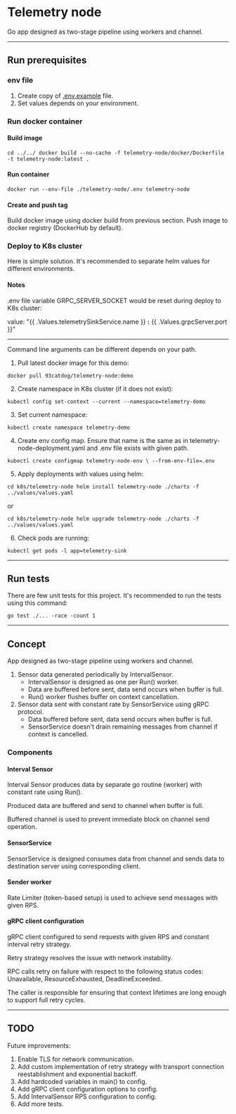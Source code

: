 # Telemetry node

Go app designed as two-stage pipeline using workers and channel.

---

## Run prerequisites

### env file

1. Create copy of [.env.example](.env.example) file.
2. Set values depends on your environment.

### Run docker container

#### Build image
`
cd ../../
docker build --no-cache -f telemetry-node/docker/Dockerfile -t telemetry-node:latest .
`

#### Run container

`
docker run --env-file ./telemetry-node/.env telemetry-node
`

#### Create and push tag

Build docker image using docker build from previous section.
Push image to docker registry (DockerHub by default).

[//]: # (here some steps omitted related to docker push tag to docker registry)

### Deploy to K8s cluster

Here is simple solution. It's recommended to separate helm values for different environments.

#### Notes
.env file variable GRPC_SERVER_SOCKET would be reset during deploy to K8s cluster:

value: "{{ .Values.telemetrySinkService.name }} **:** {{ .Values.grpcServer.port }}"

---

Command line arguments can be different depends on your path.

1. Pull latest docker image for this demo:

`
   docker pull 93catdog/telemetry-node:demo
`

2. Create namespace in K8s cluster (if it does not exist):

`
kubectl config set-context --current --namespace=telemetry-demo
`

3. Set current namespace:

`
kubectl create namespace telemetry-demo
`

4. Create env config map. Ensure that name is the same as in telemetry-node-deployment.yaml and .env file exists with given path.

`
kubectl create configmap telemetry-node-env \
--from-env-file=.env
`

5. Apply deployments with values using helm:

`
cd k8s/telemetry-node
helm install telemetry-node ./charts -f ../values/values.yaml
`

or

`
cd k8s/telemetry-node
helm upgrade telemetry-node ./charts -f ../values/values.yaml
`

6. Check pods are running:

`
kubectl get pods -l app=telemetry-sink
`

---

## Run tests

There are few unit tests for this project.
It's recommended to run the tests using this command:

`go test ./... -race -count 1`

---

## Concept

App designed as two-stage pipeline using workers and channel.

1. Sensor data generated periodically by IntervalSensor.
    - IntervalSensor is designed as one per Run() worker.
    - Data are buffered before sent, data send occurs when buffer is full.
    - Run() worker flushes buffer on context cancellation.
2. Sensor data sent with constant rate by SensorService using gRPC protocol.
    - Data buffered before sent, data send occurs when buffer is full.
    - SensorService doesn't drain remaining messages from channel if context is cancelled.

### Components

#### Interval Sensor

Interval Sensor produces data by separate go routine (worker) with constant rate using Run().

Produced data are buffered and send to channel when buffer is full.

Buffered channel is used to prevent immediate block on channel send operation.

#### SensorService

SensorService is designed consumes data from channel and sends data to destination server using corresponding client.

[//]: # (SensorService doesn't retry reestablish connection on transport-level failures &#40;when server is unreachable&#41;.)

#### Sender worker

Rate Limiter (token-based setup) is used to achieve send messages with given RPS.

#### gRPC client configuration

gRPC client configured to send requests with given RPS and constant interval retry strategy. 

Retry strategy resolves the issue with network instability.

[//]: # (The default gRPC retry mechanism does not re-establish broken connections &#40;e.g., when the server is unreachable&#41;.)

RPC calls retry on failure with respect to the following status codes: Unavailable, ResourceExhausted, DeadlineExceeded.

The caller is responsible for ensuring that context lifetimes are long enough to support full retry cycles.

---

## TODO

Future improvements:
1. Enable TLS for network communication.
2. Add custom implementation of retry strategy with transport connection reestablishment and exponential backoff.
3. Add hardcoded variables in main() to config.
4. Add gRPC client configuration options to config.
5. Add IntervalSensor RPS configuration to config.
6. Add more tests.
